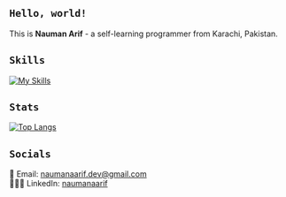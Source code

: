 ## `Hello, world!`
This is <strong>Nauman Arif</strong> - a self-learning programmer from Karachi, Pakistan.

## `Skills`
[![My Skills](https://skillicons.dev/icons?i=python,c,cpp,js,html,css,django,bootstrap,git,github,linux,powershell,bash,md,vscode,ps&perline=6)](https://skillicons.dev)

## `Stats`
[![Top Langs](https://github-readme-stats.vercel.app/api/top-langs/?username=naumanaarif&title_color=ffffff&hide_border=true&show_icons=true&theme=dracula&layout=compact)](https://github.com/anuraghazra/github-readme-stats)

## `Socials`
📧 Email:    [naumanaarif.dev@gmail.com](mailto:naumanaarif.dev@gmail.com)  
👨🏻‍💼 LinkedIn: [naumanaarif](https://www.linkedin.com/in/naumanaarif/)

<!--
**naumanaarif/naumanaarif** is a ✨ _special_ ✨ repository because its `README.md` (this file) appears on your GitHub profile.
